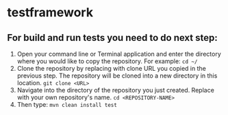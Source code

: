 # **testframework**

## For build and run tests you need to do next step:
 1. Open your command line or Terminal application and enter the directory where you would like to copy the repository. For example:
 `cd ~/`
 2. Clone the repository by replacing <URL> with clone URL you copied in the previous step. The repository will be cloned into a new directory in this location.
 `git clone <URL>`
 3. Navigate into the directory of the repository you just created. Replace with your own repository's name.
 `cd <REPOSITORY-NAME>`
 4. Then type:
 `mvn clean install test`
